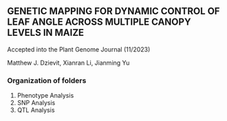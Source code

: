 ## GENETIC MAPPING FOR DYNAMIC CONTROL OF LEAF ANGLE ACROSS MULTIPLE CANOPY LEVELS IN MAIZE

Accepted into the Plant Genome Journal (11/2023)

Matthew J. Dzievit, Xianran Li, Jianming Yu


### Organization of folders

1. Phenotype Analysis
2. SNP Analysis
3. QTL Analysis
